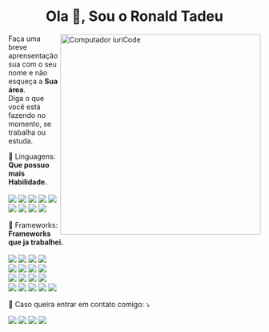<h1 align="center">Ola 👋, Sou o Ronald Tadeu</h1>

<img src="https://raw.githubusercontent.com/MicaelliMedeiros/micaellimedeiros/master/image/computer-illustration.png" min-width="400px" max-width="400px" width="400px" align="right" alt="Computador iuriCode">

<p align="left"> 
  Faça uma breve aprensentação sua com o seu nome e não esqueça a <strong>Sua área</strong>.<br>
  Diga o que você está fazendo no momento, se trabalha ou estuda.
</p>

<p align="left">
  🦄 Linguagens: <strong>Que possuo mais Habilidade.</strong><br/><br/>
  <a href="#" alt="Python">
  <img src="https://img.shields.io/badge/Python-3776AB?style=for-the-badge&logo=python&logoColor=white" /></a>

  <a href="#" alt="JavaScript">
  <img src="https://img.shields.io/badge/JavaScript-323330?style=for-the-badge&logo=javascript&logoColor=F7DF1E" /></a>

  <a href="#" alt="PHP">
  <img src="https://img.shields.io/badge/PHP-777BB4?style=for-the-badge&logo=php&logoColor=white" /></a>

  <a href="#" alt="HTML5">
  <img src="https://img.shields.io/badge/HTML5-E34F26?style=for-the-badge&logo=html5&logoColor=white" /></a>
  
  <a href="#" alt="CSS3">
  <img src="https://img.shields.io/badge/CSS3-1572B6?style=for-the-badge&logo=css3&logoColor=white" /></a>
  
  <a href="#" alt="MySQL">
  <img src="https://img.shields.io/badge/MySQL-00000F?style=for-the-badge&logo=mysql&logoColor=white" /></a>
  
  <a href="#" alt="MariaDB">
  <img src="https://img.shields.io/badge/MariaDB-003545?style=for-the-badge&logo=mariadb&logoColor=white" /></a>
  
  <a href="#" alt="SQLite">
  <img src="https://img.shields.io/badge/SQLite-07405E?style=for-the-badge&logo=sqlite&logoColor=white" /></a>
  
  <a href="#" alt="PostgreSQL">
  <img src="https://img.shields.io/badge/PostgreSQL-316192?style=for-the-badge&logo=postgresql&logoColor=white" /></a>

</p>

<p align="left">
  💼 Frameworks: <strong>Frameworks que ja trabalhei.</strong><br/><br/>
  
  <a href="#" alt="JavaScript">
  <img src="https://img.shields.io/badge/Node.js-339933?style=for-the-badge&logo=nodedotjs&logoColor=white" /></a>
  
  <a href="#" alt="JavaScript">
  <img src="https://img.shields.io/badge/npm-CB3837?style=for-the-badge&logo=npm&logoColor=white" /></a>
  
  <a href="#" alt="JavaScript">
  <img src="https://img.shields.io/badge/Yarn-2C8EBB?style=for-the-badge&logo=yarn&logoColor=white" /></a>
  
  <a href="#" alt="JavaScript">
  <img src="https://img.shields.io/badge/Express.js-000000?style=for-the-badge&logo=express&logoColor=white" /></a><br/>
  
  <a href="#" alt="JavaScript">
  <img src="https://img.shields.io/badge/Socket.io-010101?&style=for-the-badge&logo=Socket.io&logoColor=white" /></a>
  
  <a href="#" alt="JavaScript">
  <img src="https://img.shields.io/badge/React-20232A?style=for-the-badge&logo=react&logoColor=61DAFB" /></a>
  
  <a href="#" alt="JavaScript">
  <img src="https://img.shields.io/badge/Expo-1B1F23?style=for-the-badge&logo=expo&logoColor=white" /></a>
  
  <a href="#" alt="JavaScript">
  <img src="https://img.shields.io/badge/Electron-2B2E3A?style=for-the-badge&logo=electron&logoColor=9FEAF9" /></a><br/>
  
  <a href="#" alt="JavaScript">
  <img src="https://img.shields.io/badge/Svelte-4A4A55?style=for-the-badge&logo=svelte&logoColor=FF3E00" /></a>
  
  <a href="#" alt="JavaScript">
  <img src="https://img.shields.io/badge/Vue.js-35495E?style=for-the-badge&logo=vuedotjs&logoColor=4FC08D" /></a>
  
  <a href="#" alt="JavaScript">
  <img src="https://img.shields.io/badge/Bootstrap-563D7C?style=for-the-badge&logo=bootstrap&logoColor=white" /></a>
  
  <a href="#" alt="JavaScript">
  <img src="https://img.shields.io/badge/React_Router-CA4245?style=for-the-badge&logo=react-router&logoColor=white" /></a><br/>
  
  <a href="#" alt="JavaScript">
  <img src="https://img.shields.io/badge/jQuery-0769AD?style=for-the-badge&logo=jquery&logoColor=white" /></a>
  
  <a href="#" alt="JavaScript">
  <img src="https://img.shields.io/badge/Codeigniter-EF4223?style=for-the-badge&logo=codeigniter&logoColor=white" /></a>
  
  <a href="#" alt="JavaScript">
  <img src="https://img.shields.io/badge/next.js-000000?style=for-the-badge&logo=nextdotjs&logoColor=white" /></a>
  
  <a href="#" alt="JavaScript">
  <img src="https://img.shields.io/badge/Git-F05032?style=for-the-badge&logo=git&logoColor=white" /></a>
  
  <a href="#" alt="JavaScript">
  <img src="https://img.shields.io/badge/Postman-FF6C37?style=for-the-badge&logo=Postman&logoColor=white" /></a>
  
</p>

<p align="left">
  💌 Caso queira entrar em contato comigo: ⤵️
</p>
<p align="left">
  <a href="#" alt="Gmail">
  <img src="https://img.shields.io/badge/Microsoft_Outlook-0078D4?style=for-the-badge&logo=microsoft-outlook&logoColor=white" /></a>

  <a href="#" alt="Linkedin">
  <img src="https://img.shields.io/badge/-Linkedin-0e76a8?style=for-the-badge&logo=Linkedin&logoColor=white&link=LINK-DO-SEU-LINKEDIN" /></a>

  <a href="#" alt="WhatsApp">
  <img src="https://img.shields.io/badge/-WhatsApp-25d366?style=for-the-badge&labelColor=25d366&logo=whatsapp&logoColor=white&link=API-DO-SEU-WHATSAPP"/></a>

  <a href="#" alt="Instagram">
  <img src="https://img.shields.io/badge/-Instagram-DF0174?style=for-the-badge&labelColor=DF0174&logo=instagram&logoColor=white&link=LINK-DO-SEU-INSTAGRAM"/></a>
</p>  
